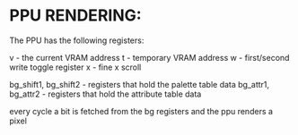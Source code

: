 # PPU RENDERING:

The PPU has the following registers:

v - the current VRAM address
t - temporary VRAM address
w - first/second write toggle register
x - fine x scroll

bg_shift1, bg_shift2 - registers that hold the palette table data
bg_attr1, bg_attr2 - registers that hold the attribute table data


every cycle a bit is fetched from the bg registers and the ppu renders a pixel   
